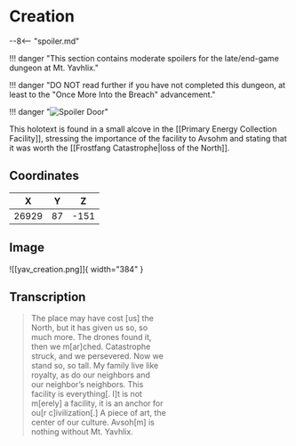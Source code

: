 # Creation

--8<-- "spoiler.md"

!!! danger "This section contains moderate spoilers for the late/end-game dungeon at Mt. Yavhlix."

!!! danger "DO NOT read further if you have not completed this dungeon, at least to the "Once More Into the Breach" advancement."

!!! danger "![Spoiler Door](/assets/img/spoiler_door.png)"

This holotext is found in a small alcove in the [[Primary Energy Collection Facility]], stressing the importance of the facility to Avsohm and stating that it was worth the [[Frostfang Catastrophe|loss of the North]].

## Coordinates
| **X** | **Y** | **Z** |
| :---: | :---: | :---: |
| 26929 |  87   | -151  |

## Image

![[yav_creation.png]]{ width="384" }

## Transcription
> The place may have cost [us] the <br>
North, but it has given us so, so <br>
much more. The drones found it, <br>
then we m[ar]ched. Catastrophe <br>
struck, and we persevered. Now we <br>
stand so, so tall. My family live like <br>
royalty, as do our neighbors and <br>
our neighbor’s neighbors. This <br>
facility is everything[. I]t is not <br>
m[erely] a facility, it is an anchor for <br>
ou[r c]ivilization[.] A piece of art, the <br>
center of our culture. Avsoh[m] is <br>
nothing without Mt. Yavhlix.
